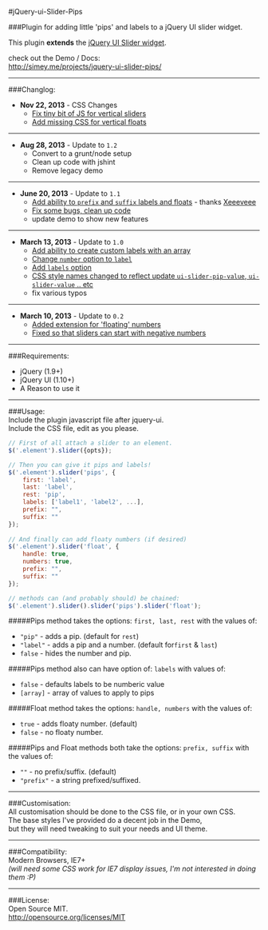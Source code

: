 #jQuery-ui-Slider-Pips
  
###Plugin for adding little 'pips' and labels to a jQuery UI slider widget.      
  
  
This plugin **extends** the [jQuery UI Slider widget](http://jqueryui.com/slider/).    

check out the Demo / Docs:  
http://simey.me/projects/jquery-ui-slider-pips/

------------------------------------  
  
###Changlog:  

- **Nov 22, 2013** - CSS Changes
  - [Fix tiny bit of JS for vertical sliders](https://github.com/simeydotme/jQuery-ui-Slider-Pips/commit/e7da19e5489c43ae2d439165199904812ee2e07f)
  - [Add missing CSS for vertical floats](https://github.com/simeydotme/jQuery-ui-Slider-Pips/commit/d8ad4da1392f79f962b71aa842afee687d48ab57)

***

- **Aug 28, 2013** - Update to `1.2`
  - Convert to a grunt/node setup
  - Clean up code with jshint
  - Remove legacy demo

***

- **June 20, 2013** - Update to `1.1`
  - [Add ability to `prefix` and `suffix` labels and floats](https://github.com/simeydotme/jQuery-ui-Slider-Pips/commit/cd483265a458ad1a3f200f16e4518a7f3d3db27a) - thanks [Xeeeveee](https://github.com/xeeeveee)
  - [Fix some bugs, clean up code](https://github.com/simeydotme/jQuery-ui-Slider-Pips/commit/fda25f8545c941480fd10e6eb22e8efe91a78128)
  - update demo to show new features

***

- **March 13, 2013** - Update to `1.0`
  - [Add ability to create custom labels with an array](https://github.com/simeydotme/jQuery-ui-Slider-Pips/commit/46467e05dd3c4ee0296b9a13cd9604a3ed8f2ff6#L2L9)
  - [Change `number` option to `label`](https://github.com/simeydotme/jQuery-ui-Slider-Pips/commit/46467e05dd3c4ee0296b9a13cd9604a3ed8f2ff6#L2L9)
  - [Add `labels` option](https://github.com/simeydotme/jQuery-ui-Slider-Pips/commit/46467e05dd3c4ee0296b9a13cd9604a3ed8f2ff6#L2L9)
  - [CSS style names changed to reflect update `ui-slider-pip-value`, `ui-slider-value` .. etc](https://github.com/simeydotme/jQuery-ui-Slider-Pips/commit/46467e05dd3c4ee0296b9a13cd9604a3ed8f2ff6#L0L7)
  - fix various typos  
  
***

- **March 10, 2013** - Update to `0.2`
  - [Added extension for 'floating' numbers](https://github.com/simeydotme/jQuery-ui-Slider-Pips/commit/aeacad87d47d79a96b9f26d2d83a5c3206d9f90f)
  - [Fixed so that sliders can start with negative numbers](https://github.com/simeydotme/jQuery-ui-Slider-Pips/commit/aeacad87d47d79a96b9f26d2d83a5c3206d9f90f)

------------------------------------  
  
###Requirements:
  - jQuery (1.9+)
  - jQuery UI (1.10+)
  - A Reason to use it
  
------------------------------------  
  
###Usage:   
Include the plugin javascript file after jquery-ui.   
Include the CSS file, edit as you please.  
  
  
```javascript  
// First of all attach a slider to an element.
$('.element').slider({opts});

// Then you can give it pips and labels!
$('.element').slider('pips', {    
    first: 'label',
    last: 'label',  
    rest: 'pip',
    labels: ['label1', 'label2', ...],
    prefix: "",
    suffix: ""
});
  
// And finally can add floaty numbers (if desired)
$('.element').slider('float', {    
    handle: true,
    numbers: true,
    prefix: "",
    suffix: ""  
});

// methods can (and probably should) be chained:
$('.element').slider().slider('pips').slider('float');
```

#####Pips method takes the options: `first, last, rest` with the values of:  
- `"pip"` - adds a pip. (default for `rest`)    
- `"label"` - adds a pip and a number. (default for`first` & `last`)   
- `false` - hides the number and pip.  
  
#####Pips method also can have option of: `labels` with values of:
- `false` - defaults labels to be numberic value
- `[array]` - array of values to apply to pips

#####Float method takes the options: `handle, numbers` with the values of:  
- `true` - adds floaty number. (default)    
- `false` - no floaty number.

#####Pips and Float methods both take the options: `prefix, suffix` with the values of:  
- `""` - no prefix/suffix. (default)    
- `"prefix"` - a string prefixed/suffixed.
  
  
------------------------------------

###Customisation:  
All customisation should be done to the CSS file, or in your own CSS.  
The base styles I've provided do a decent job in the Demo,   
but they will need tweaking to suit your needs and UI theme.  
  
------------------------------------

###Compatibility:   
Modern Browsers, IE7+   
_(will need some CSS work for IE7 display issues, I'm not interested in doing them :P)_

------------------------------------

###License:  
Open Source MIT.  
http://opensource.org/licenses/MIT



